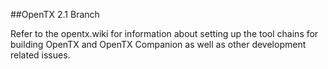 ﻿##OpenTX 2.1 Branch

Refer to the opentx.wiki for information about setting up the tool chains for building OpenTX and OpenTX Companion as well as other development related issues.
